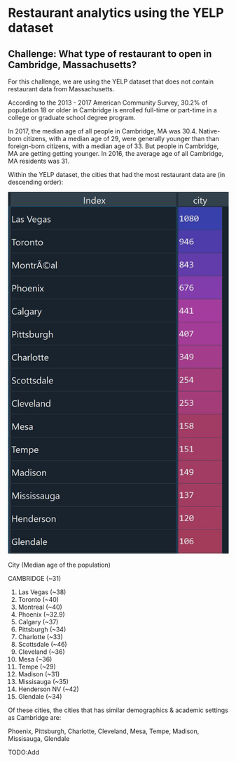 # Restaurant analytics using the YELP dataset
## Challenge: What type of restaurant to open in Cambridge, Massachusetts?

For this challenge, we are using the YELP dataset that does not contain restaurant data from Massachusetts.

According to the 2013 - 2017 American Community Survey, 30.2% of population 18 or older in Cambridge is 
enrolled full-time or part-time in a college or graduate school degree program. 

In 2017, the median age of all people in Cambridge, MA was 30.4. Native-born citizens, with a median age of 29, 
were generally younger than than foreign-born citizens, with a median age of 33. But people in Cambridge, MA are 
getting getting younger. In 2016, the average age of all Cambridge, MA residents was 31.

Within the YELP dataset, the cities that had the most restaurant data are (in descending order): 

![highestrest](images/highestres.JPG)

City (Median age of the population)

CAMBRIDGE (~31)

1. Las Vegas (~38)
2. Toronto (~40)
3. Montreal (~40)
4. Phoenix (~32.9)
5. Calgary (~37)
6. Pittsburgh (~34)
7. Charlotte (~33)
8. Scottsdale (~46)
9. Cleveland (~36)
10. Mesa (~36)
11. Tempe (~29)
12. Madison (~31)
13. Missisauga (~35)
14. Henderson NV (~42)
15. Glendale (~34)

Of these cities, the cities that has similar demographics & academic settings as Cambridge are:

Phoenix, Pittsburgh, Charlotte, Cleveland, Mesa, Tempe, Madison, Missisauga, Glendale

TODO:Add




